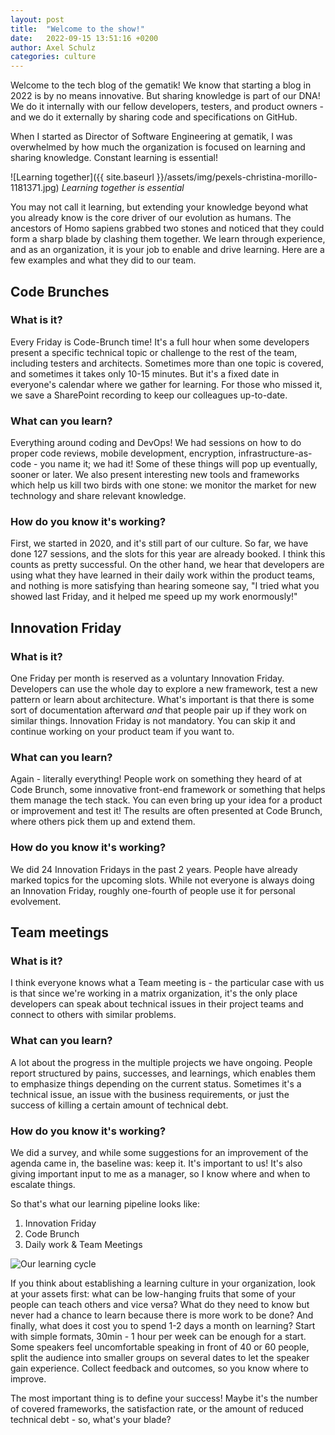```yaml
---
layout: post
title:  "Welcome to the show!"
date:   2022-09-15 13:51:16 +0200
author: Axel Schulz
categories: culture
---
```

Welcome to the tech blog of the gematik! We know that starting a blog in 2022 is by no means innovative. But sharing knowledge is part of our DNA! We do it internally with our fellow developers, testers, and product owners - and we do it externally by sharing code and specifications on GitHub.

When I started as Director of Software Engineering at gematik, I was overwhelmed by how much the organization is focused on learning and sharing knowledge. 
Constant learning is essential! 

![Learning together]({{ site.baseurl }}/assets/img/pexels-christina-morillo-1181371.jpg)
*Learning together is essential*

You may not call it learning, but extending your knowledge beyond what you already know is the core driver of our evolution as humans. The ancestors of Homo sapiens grabbed two stones and noticed that they could form a sharp blade by clashing them together. We learn through experience, and as an organization, it is your job to enable and drive learning. 
Here are a few examples and what they did to our team.

## Code Brunches
### What is it?
Every Friday is Code-Brunch time! It's a full hour when some developers present a specific technical topic or challenge to the rest of the team, including testers and architects. Sometimes more than one topic is covered, and sometimes it takes only 10-15 minutes. But it's a fixed date in everyone's calendar where we gather for learning. For those who missed it, we save a SharePoint recording to keep our colleagues up-to-date.

### What can you learn?
Everything around coding and DevOps! We had sessions on how to do proper code reviews, mobile development, encryption, infrastructure-as-code - you name it; we had it! Some of these things will pop up eventually, sooner or later. We also present interesting new tools and frameworks which help us kill two birds with one stone: we monitor the market for new technology and share relevant knowledge.

### How do you know it's working?
First, we started in 2020, and it's still part of our culture. So far, we have done 127 sessions, and the slots for this year are already booked. I think this counts as pretty successful. On the other hand, we hear that developers are using what they have learned in their daily work within the product teams, and nothing is more satisfying than hearing someone say, "I tried what you showed last Friday, and it helped me speed up my work enormously!"

## Innovation Friday
### What is it?
One Friday per month is reserved as a voluntary Innovation Friday. Developers can use the whole day to explore a new framework, test a new pattern or learn about architecture. What's important is that there is some sort of documentation afterward *and* that people pair up if they work on similar things. Innovation Friday is not mandatory. You can skip it and continue working on your product team if you want to.

### What can you learn?
Again - literally everything! People work on something they heard of at Code Brunch, some innovative front-end framework or something that helps them manage the tech stack. You can even bring up your idea for a product or improvement and test it! The results are often presented at Code Brunch, where others pick them up and extend them.

### How do you know it's working?
We did 24 Innovation Fridays in the past 2 years. People have already marked topics for the upcoming slots. While not everyone is always doing an Innovation Friday, roughly one-fourth of people use it for personal evolvement.

## Team meetings
### What is it?
I think everyone knows what a Team meeting is - the particular case with us is that since we're working in a matrix organization, it's the only place developers can speak about technical issues in their project teams and connect to others with similar problems.

### What can you learn?
A lot about the progress in the multiple projects we have ongoing. People report structured by pains, successes, and learnings, which enables them to emphasize things depending on the current status. Sometimes it's a technical issue, an issue with the business requirements, or just the success of killing a certain amount of technical debt.

### How do you know it's working?
We did a survey, and while some suggestions for an improvement of the agenda came in, the baseline was: keep it. It's important to us! It's also giving important input to me as a manager, so I know where and when to escalate things.


So that's what our learning pipeline looks like:
1. Innovation Friday
2. Code Brunch 
3. Daily work & Team Meetings

![Our learning cycle]({{site.baseurl}}/assets/img/learn_cycle.png)

If you think about establishing a learning culture in your organization, look at your assets first: what can be low-hanging fruits that some of your people can teach others and vice versa? What do they need to know but never had a chance to learn because there is more work to be done? And finally, what does it cost you to spend 1-2 days a month on learning?
Start with simple formats, 30min - 1 hour per week can be enough for a start. Some speakers feel uncomfortable speaking in front of 40 or 60 people, split the audience into smaller groups on several dates to let the speaker gain experience. Collect feedback and outcomes, so you know where to improve.

The most important thing is to define your success! Maybe it's the number of covered frameworks, the satisfaction rate, or the amount of reduced technical debt - so, what's your blade?